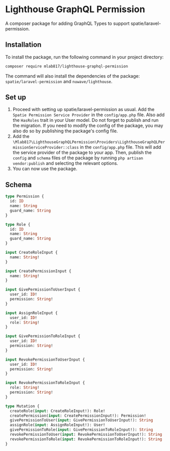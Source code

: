 # Lighthouse GraphQL Permission

A composer package for adding GraphQL Types to support spatie/laravel-permission.

## Installation

To install the package, run the following command in your project directory:

```bash
composer require mlab817/lighthouse-graphql-permission
```

The command will also install the dependencies of the package: `spatie/laravel-permission` and `nuwave/lighthouse`.

## Set up

1. Proceed with setting up spatie/laravel-permission as usual. Add the `Spatie Permission Service Provider` in the `config/app.php` file. Also add the `HasRoles` trait in your User model. Do not forget to publish and run the migration. If you need to modify the config of the package, you may also do so by publishing the package's config file.
2. Add the `\Mlab817\LighthouseGraphQLPermission\Providers\LighthouseGraphQLPermissionServiceProvider::class` in the `config/app.php` file. This will add the service provider of the package to your app. Then, publish the `config` and `schema` files of the package by running `php artisan vendor:publish` and selecting the relevant options.
3. You can now use the package.

## Schema

```graphql
type Permission {
  id: ID
  name: String
  guard_name: String
}

type Role {
  id: ID
  name: String
  guard_name: String
}

input CreateRoleInput {
  name: String!
}

input CreatePermissionInput {
  name: String!
}

input GivePermissionToUserInput {
  user_id: ID!
  permission: String!
}

input AssignRoleInput {
  user_id: ID!
  role: String!
}

input GivePermissionToRoleInput {
  user_id: ID!
  permission: String!
}

input RevokePermissionToUserInput {
  user_id: ID!
  permission: String!
}

input RevokePermissionToRoleInput {
  role: String!
  permission: String!
}

type Mutation {
  createRole(input: CreateRoleInput!): Role!
  createPermission(input: CreatePermissionInput!): Permission!
  givePermissionToUser(input: GivePermissionToUserInput!): String
  assignRole(input: AssignRoleInput!): User!
  givePermissionToRole(input: GivePermissionToRoleInput!): String
  revokePermissionToUser(input: RevokePermissionToUserInput!): String
  revokePermissionToRole(input: RevokePermissionToRoleInput!): String
}
```
